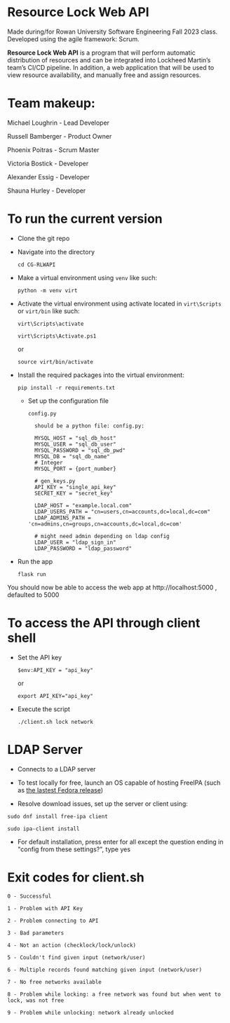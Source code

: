 


# Resource Lock Web API
Made during/for Rowan University Software Engineering Fall 2023 class. Developed using the agile framework: Scrum.

**Resource Lock Web API** is a program that will perform automatic distribution of resources and can be integrated into Lockheed Martin’s team’s CI/CD pipeline. In addition, a web application that will be used to view resource availability, and manually free and assign resources.

# Team makeup:

Michael Loughrin - Lead Developer

Russell Bamberger - Product Owner 

Phoenix Poitras - Scrum Master


Victoria Bostick - Developer

Alexander Essig - Developer

Shauna Hurley - Developer

# To run the current version
- Clone the git repo
- Navigate into the directory

	`cd CG-RLWAPI`
    
- Make a virtual environment using `venv` like such:

	`python -m venv virt`

- Activate the virtual environment using activate located in `virt\Scripts` or `virt/bin` like such:

	`virt\Scripts\activate`

	`virt\Scripts\Activate.ps1`
    
    or

	`source virt/bin/activate`

- Install the required packages into the virtual environment:

	`pip install -r requirements.txt`
    
  - Set up the configuration file

     `config.py`
   
          should be a python file: config.py:
          
          MYSQL_HOST = "sql_db_host"
          MYSQL_USER = "sql_db_user"
          MYSQL_PASSWORD = "sql_db_pwd"
          MYSQL_DB = "sql_db_name"
          # Integer
          MYSQL_PORT = {port_number}
        
          # gen_keys.py
          API_KEY = "single_api_key"
          SECRET_KEY = "secret_key"   

          LDAP_HOST = "example.local.com"
          LDAP_USERS_PATH = "cn=users,cn=accounts,dc=local,dc=com"
          LDAP_ADMINS_PATH = 'cn=admins,cn=groups,cn=accounts,dc=local,dc=com'

          # might need admin depending on ldap config
          LDAP_USER = "ldap_sign_in"
          LDAP_PASSWORD = "ldap_password"



- Run the app

	`flask run`

You should now be able to access the web app at http://localhost:5000 , defaulted to 5000

# To access the API through client shell

- Set the API key

	`$env:API_KEY = "api_key"`

    or

	`export API_KEY="api_key"`

- Execute the script
	
	`./client.sh lock network`

# LDAP Server
- Connects to a LDAP server

- To test locally for free, launch an OS capable of hosting FreeIPA (such as [the lastest Fedora release](https://fedoraproject.org/workstation/download))

- Resolve download issues, set up the server or client using:

`sudo dnf install free-ipa client`

`sudo ipa-client install`

- For default installation, press enter for all except the question ending in "config from these settings?", type yes

# Exit codes for client.sh

    0 - Successful

    1 - Problem with API Key
    
    2 - Problem connecting to API

    3 - Bad parameters

    4 - Not an action (checklock/lock/unlock)

    5 - Couldn't find given input (network/user)

    6 - Multiple records found matching given input (network/user)

    7 - No free networks available

    8 - Problem while locking: a free network was found but when went to lock, was not free
    
    9 - Problem while unlocking: network already unlocked

